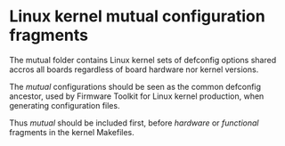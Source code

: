 # Linux kernel mutual configuration fragments

The mutual folder contains Linux kernel sets of defconfig options shared accros all boards regardless of board hardware nor kernel versions.

The *mutual* configurations should be seen as the common defconfig ancestor, used by Firmware Toolkit for Linux kernel production, when generating configuration files.

Thus *mutual* should be included first, before *hardware* or *functional* fragments in the kernel Makefiles.
